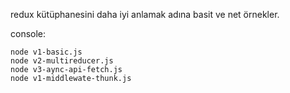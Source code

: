 redux kütüphanesini daha iyi anlamak adına basit ve net örnekler.

console:
```Console
node v1-basic.js
node v2-multireducer.js
node v3-aync-api-fetch.js
node v1-middlewate-thunk.js
```